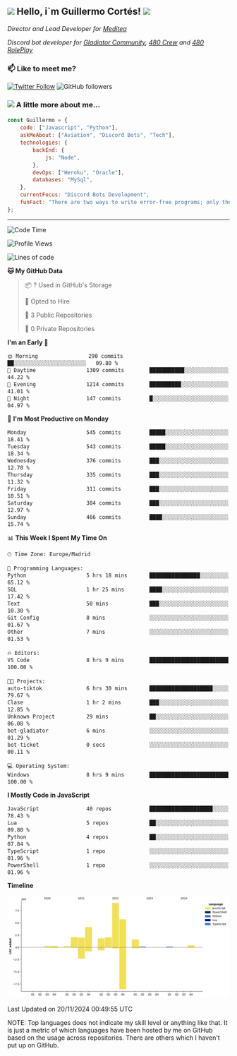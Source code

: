 <h2><img src="https://emojis.slackmojis.com/emojis/images/1531849430/4246/blob-sunglasses.gif?1531849430" width="30"/> Hello, i`m Guillermo Cortés! <img src="https://media.giphy.com/media/PiuVH04cd9JcmqqWKK/giphy.gif" width="50"></h2>
<p><em>Director and Lead Developer for <a href="https://mediteavirtual.es/">Meditea</a>
</em></p>
<p><em>Discord bot developer for <a href="https://discord.comunidadgladiator.com">Gladiator Community</a>, <a href="https://discord.gg/UpvpkUbGdA">480 Crew</a> and <a href="https://discord.gg/dmMRQgH3tu">480 RolePlay</a>
</em></p>

### 📫 Like to meet me?

[![Twitter Follow](https://img.shields.io/twitter/follow/concara3443?label=Follow)](https://twitter.com/intent/follow?screen_name=concara3443)
![GitHub followers](https://img.shields.io/github/followers/concara3443?label=Follow&style=social)

### <img src="https://media.giphy.com/media/WFZvB7VIXBgiz3oDXE/giphy.gif" width="50"> A little more about me...  

```javascript
const Guillermo = {
    code: ["Javascript", "Python"],
    askMeAbout: ["Aviation", "Discord Bots", "Tech"],
    technologies: {
        backEnd: {
            js: "Node",
        },
        devOps: ["Heroku", "Oracle"],
        databases: "MySql",
    },
    currentFocus: "Discord Bots Development",
    funFact: "There are two ways to write error-free programs; only the third one works"
};
```

---

<!--START_SECTION:waka-->
![Code Time](http://img.shields.io/badge/Code%20Time-505%20hrs%2031%20mins-blue)

![Profile Views](http://img.shields.io/badge/Profile%20Views-0-blue)

![Lines of code](https://img.shields.io/badge/From%20Hello%20World%20I%27ve%20Written-29.5%20million%20lines%20of%20code-blue)

**🐱 My GitHub Data** 

> 📦 ? Used in GitHub's Storage 
 > 
> 💼 Opted to Hire
 > 
> 📜 3 Public Repositories 
 > 
> 🔑 0 Private Repositories 
 > 
**I'm an Early 🐤** 

```text
🌞 Morning                290 commits         ██░░░░░░░░░░░░░░░░░░░░░░░   09.80 % 
🌆 Daytime                1309 commits        ███████████░░░░░░░░░░░░░░   44.22 % 
🌃 Evening                1214 commits        ██████████░░░░░░░░░░░░░░░   41.01 % 
🌙 Night                  147 commits         █░░░░░░░░░░░░░░░░░░░░░░░░   04.97 % 
```
📅 **I'm Most Productive on Monday** 

```text
Monday                   545 commits         █████░░░░░░░░░░░░░░░░░░░░   18.41 % 
Tuesday                  543 commits         █████░░░░░░░░░░░░░░░░░░░░   18.34 % 
Wednesday                376 commits         ███░░░░░░░░░░░░░░░░░░░░░░   12.70 % 
Thursday                 335 commits         ███░░░░░░░░░░░░░░░░░░░░░░   11.32 % 
Friday                   311 commits         ███░░░░░░░░░░░░░░░░░░░░░░   10.51 % 
Saturday                 384 commits         ███░░░░░░░░░░░░░░░░░░░░░░   12.97 % 
Sunday                   466 commits         ████░░░░░░░░░░░░░░░░░░░░░   15.74 % 
```


📊 **This Week I Spent My Time On** 

```text
🕑︎ Time Zone: Europe/Madrid

💬 Programming Languages: 
Python                   5 hrs 18 mins       ████████████████░░░░░░░░░   65.12 % 
SQL                      1 hr 25 mins        ████░░░░░░░░░░░░░░░░░░░░░   17.42 % 
Text                     50 mins             ███░░░░░░░░░░░░░░░░░░░░░░   10.30 % 
Git Config               8 mins              ░░░░░░░░░░░░░░░░░░░░░░░░░   01.67 % 
Other                    7 mins              ░░░░░░░░░░░░░░░░░░░░░░░░░   01.53 % 

🔥 Editors: 
VS Code                  8 hrs 9 mins        █████████████████████████   100.00 % 

🐱‍💻 Projects: 
auto-tiktok              6 hrs 30 mins       ████████████████████░░░░░   79.67 % 
Clase                    1 hr 2 mins         ███░░░░░░░░░░░░░░░░░░░░░░   12.85 % 
Unknown Project          29 mins             ██░░░░░░░░░░░░░░░░░░░░░░░   06.08 % 
bot-gladiator            6 mins              ░░░░░░░░░░░░░░░░░░░░░░░░░   01.29 % 
bot-ticket               0 secs              ░░░░░░░░░░░░░░░░░░░░░░░░░   00.11 % 

💻 Operating System: 
Windows                  8 hrs 9 mins        █████████████████████████   100.00 % 
```

**I Mostly Code in JavaScript** 

```text
JavaScript               40 repos            ████████████████████░░░░░   78.43 % 
Lua                      5 repos             ██░░░░░░░░░░░░░░░░░░░░░░░   09.80 % 
Python                   4 repos             ██░░░░░░░░░░░░░░░░░░░░░░░   07.84 % 
TypeScript               1 repo              ░░░░░░░░░░░░░░░░░░░░░░░░░   01.96 % 
PowerShell               1 repo              ░░░░░░░░░░░░░░░░░░░░░░░░░   01.96 % 
```



**Timeline**

![Lines of Code chart](https://raw.githubusercontent.com/Concara3443/Concara3443/main/assets/bar_graph.png)


 Last Updated on 20/11/2024 00:49:55 UTC
<!--END_SECTION:waka-->

NOTE: Top languages does not indicate my skill level or anything like that. It is just a metric of which languages have been hosted by me on GitHub based on the usage across repositories. There are others which I haven't put up on GitHub.
